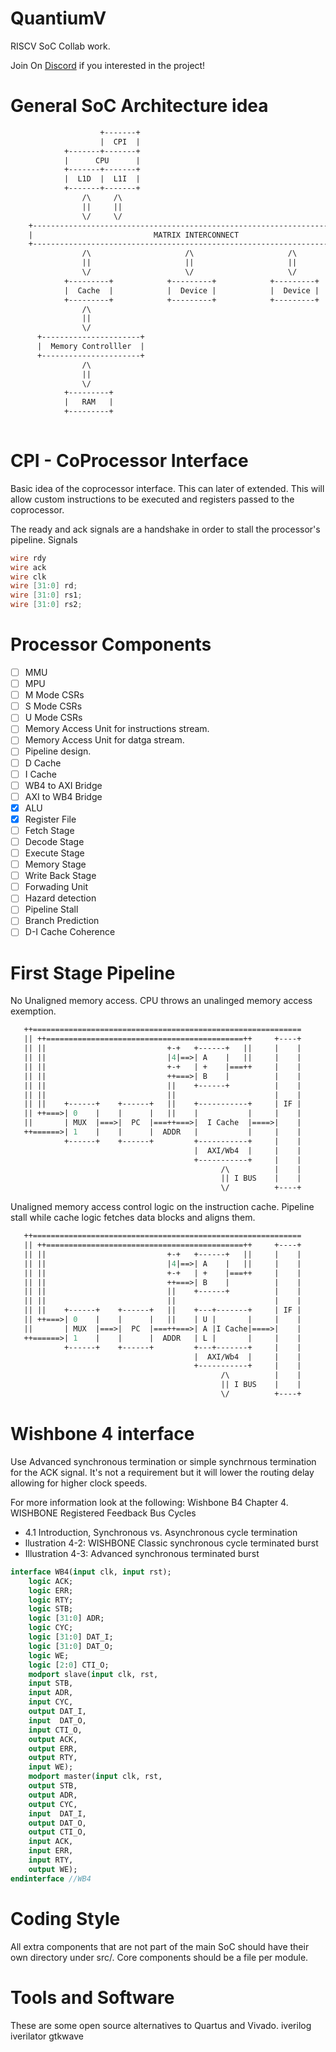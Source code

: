 # QuantiumV
RISCV SoC Collab work.

Join On [Discord](https://discord.gg/sQjhBvWXjF) if you interested in the project!

# General SoC Architecture idea
```sv
                    +-------+
                    |  CPI  |
            +-------+-------+
            |      CPU      |
            +-------+-------+
            |  L1D  |  L1I  |
            +-------+-------+
                /\     /\
                ||     ||
                \/     \/
    +------------------------------------------------------------------+
    |                           MATRIX INTERCONNECT                    |
    +------------------------------------------------------------------+
                /\                     /\                     /\
                ||                     ||                     ||
                \/                     \/                     \/
            +---------+            +---------+            +---------+
            |  Cache  |            |  Device |            |  Device |
            +---------+            +---------+            +---------+
                /\
                ||
                \/
      +----------------------+
      |  Memory Controlller  |
      +----------------------+
                /\
                ||
                \/
            +---------+
            |   RAM   |
            +---------+
            
```

# CPI - CoProcessor Interface
Basic idea of the coprocessor interface. This can later of extended.
This will allow custom instructions to be executed and registers passed to the coprocessor.

The ready and ack signals are a handshake in order to stall the processor's pipeline.
Signals
```verilog
wire rdy
wire ack
wire clk
wire [31:0] rd;
wire [31:0] rs1;
wire [31:0] rs2;
```

# Processor Components
 - [ ] MMU
 - [ ] MPU
 - [ ] M Mode CSRs
 - [ ] S Mode CSRs
 - [ ] U Mode CSRs
 - [ ] Memory Access Unit for instructions stream.
 - [ ] Memory Access Unit for datga stream.
 - [ ] Pipeline design.
 - [ ] D Cache
 - [ ] I Cache
 - [ ] WB4 to AXI Bridge
 - [ ] AXI to WB4 Bridge
 - [x] ALU
 - [x] Register File
 - [ ] Fetch Stage
 - [ ] Decode Stage
 - [ ] Execute Stage
 - [ ] Memory Stage
 - [ ] Write Back Stage
 - [ ] Forwading Unit
 - [ ] Hazard detection
 - [ ] Pipeline Stall
 - [ ] Branch Prediction
 - [ ] D-I Cache Coherence

# First Stage Pipeline

No Unaligned memory access. CPU throws an unalinged memory access exemption.

```sv
   ++============================================================
   || ++============================================++     +----+
   || ||                           +-+   +------+   ||     |    |
   || ||                           |4|==>| A    |   ||     |    |
   || ||                           +-+   | +    |===++     |    |
   || ||                           ++===>| B    |          |    |
   || ||                           ||    +------+          |    |
   || ||                           ||                      |    |
   || ||    +------+    +------+   ||    +-----------+     | IF |
   || ++===>| 0    |    |      |   ||    |           |     |    |
   ||       | MUX  |===>|  PC  |===++===>|  I Cache  |====>|    |
   ++======>| 1    |    |      |  ADDR   |           |     |    |
            +------+    +------+         +-----------+     |    |
                                         |  AXI/Wb4  |     |    |
                                         +-----------+     |    |
                                               /\          |    |
                                               || I BUS    |    |
                                               \/          +----+
```

Unaligned memory access control logic on the instruction cache. 
Pipeline stall while cache logic fetches data blocks and aligns them.

```sv
   ++============================================================
   || ++============================================++     +----+
   || ||                           +-+   +------+   ||     |    |
   || ||                           |4|==>| A    |   ||     |    |
   || ||                           +-+   | +    |===++     |    |
   || ||                           ++===>| B    |          |    |
   || ||                           ||    +------+          |    |
   || ||                           ||                      |    |
   || ||    +------+    +------+   ||    +---+-------+     | IF |
   || ++===>| 0    |    |      |   ||    | U |       |     |    |
   ||       | MUX  |===>|  PC  |===++===>| A |I Cache|====>|    |
   ++======>| 1    |    |      |  ADDR   | L |       |     |    |
            +------+    +------+         +---+-------+     |    |
                                         |  AXI/Wb4  |     |    |
                                         +-----------+     |    |
                                               /\          |    |
                                               || I BUS    |    |
                                               \/          +----+
```                                             
# Wishbone 4 interface

Use Advanced synchronous termination or simple synchrnous termination for the ACK signal. 
It's not a requirement but it will lower the routing delay allowing for higher clock speeds.

For more information look at the following:
Wishbone B4 Chapter 4. WISHBONE Registered Feedback Bus Cycles
- 4.1 Introduction, Synchronous vs. Asynchronous cycle termination
- llustration 4-2: WISHBONE Classic synchronous cycle terminated burst
- Illustration 4-3: Advanced synchronous terminated burst

```sv
interface WB4(input clk, input rst);
    logic ACK;
    logic ERR;
    logic RTY;
    logic STB;
    logic [31:0] ADR;
    logic CYC;
    logic [31:0] DAT_I;
    logic [31:0] DAT_O;
    logic WE;
    logic [2:0] CTI_O;
    modport slave(input clk, rst,
    input STB,
    input ADR,
    input CYC,
    output DAT_I,
    input  DAT_O,
    input CTI_O,
    output ACK,
    output ERR,
    output RTY,
    input WE);
    modport master(input clk, rst,
    output STB,
    output ADR,
    output CYC,
    input  DAT_I,
    output DAT_O,
    output CTI_O,
    input ACK,
    input ERR,
    input RTY,
    output WE);
endinterface //WB4
```

# Coding Style
All extra components that are not part of the main SoC should have their own directory under src/.
Core components should be a file per module.

# Tools and Software
These are some open source alternatives to Quartus and Vivado. 
iverilog
iverilator
gtkwave
